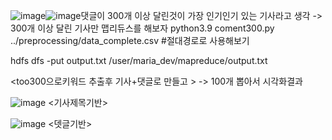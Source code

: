 ![image](https://github.com/user-attachments/assets/d27fdfd3-aa48-4932-a039-17f8dac3abbf)![image](https://github.com/user-attachments/assets/3680665e-1e72-4819-8ff5-d462dfc4c944)댓글이 300개 이상 달린것이 가장 인기인기 있는 기사라고 생각 -> 300개 이상 달린 기사만 맵리듀스를 해보자
python3.9 coment300.py ../preprocessing/data_complete.csv #절대경로로 사용해보기

hdfs dfs -put output.txt /user/maria_dev/mapreduce/output.txt


<too300으로키워드 추출후 기사+댓글로 만들고  > -> 100개 뽑아서 시각화결과

![image](https://github.com/user-attachments/assets/decfeb81-4264-46b5-9e5e-77e52a20905a)
<기사제목기반>

![image](https://github.com/user-attachments/assets/e6176f50-cebe-44cb-b37d-e3568f0a5c28)
<뎃글기반>
